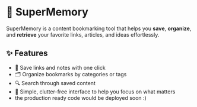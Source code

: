 # 📌 SuperMemory

SuperMemory is a content bookmarking tool that helps you **save**, **organize**, and **retrieve** your favorite links, articles, and ideas effortlessly.

## ✨ Features

- 🔖 Save links and notes with one click
- 🗂️ Organize bookmarks by categories or tags
- 🔍 Search through saved content
- 🧠 Simple, clutter-free interface to help you focus on what matters
- the production ready code would be deployed soon :)
  
